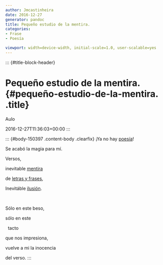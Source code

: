 ```yaml
---
author: Jmcastinheira
date: 2016-12-27
generator: pandoc
title: Pequeño estudio de la mentira.
categories:
- Frase
- Poesía

viewport: width=device-width, initial-scale=1.0, user-scalable=yes
---
```


::: {#title-block-header}
# Pequeño estudio de la mentira. {#pequeño-estudio-de-la-mentira. .title}

Aulo

2016-12-27T11:36:03+00:00
:::

::: {#body-150397 .content-body .clearfix}
¡Ya no hay [poesía](http://docs.google.com/View?docid=dk4fxk2_6g9sgft)!

Se acabó la magia para mí.

Versos,

inevitable
[mentira](http://www.tanto.com.br/fernandopessoa-autopsicografia.htm)

de [letras y frases](http://moebio.com/santiago/bacterias/),

Inevitáble
[ilusión](http://www.youtube.com/watch?v=w8Zz05t19dg&eurl=http://www.microsiervos.com/archivo/ciencia/ilusion-optica-jastrow.html).

 

Sólo en este beso,

sólo en este

  tacto

que nos impresiona,

vuelve a mi la inocencia

del verso.
:::
